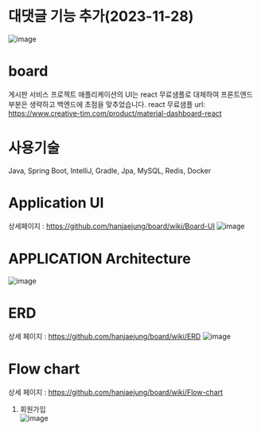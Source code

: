 # 대댓글 기능 추가(2023-11-28)
![image](https://github.com/hanjaejung/board/assets/51894013/6debba6e-803b-4da6-8bda-a21c75829574)


# board

게시판 서비스 프로젝트
애플리케이션의 UI는 react 무료샘플로 대체하여 프론트엔드 부분은 생략하고 백엔드에 초점을 맞추었습니다.
react 무료샘플 url:
https://www.creative-tim.com/product/material-dashboard-react

# 사용기술
Java, Spring Boot, IntelliJ, Gradle, Jpa, MySQL, Redis, Docker

# Application UI
상세페이지 : https://github.com/hanjaejung/board/wiki/Board-UI
![image](https://user-images.githubusercontent.com/51894013/210523410-b2d9a823-850e-4508-95b3-d15b71820a62.png)







# APPLICATION Architecture
![image](https://user-images.githubusercontent.com/51894013/210354405-d690b316-0617-477c-b5ef-41345c308d23.png)

# ERD
상세 페이지 : https://github.com/hanjaejung/board/wiki/ERD
![image](https://user-images.githubusercontent.com/51894013/210524963-7814c155-2fd5-477f-8ba3-fc72bad2069e.png)

# Flow chart
상세 페이지 : https://github.com/hanjaejung/board/wiki/Flow-chart  

1. 회원가입  
![image](https://user-images.githubusercontent.com/51894013/210577600-bd13b05a-071a-4baf-8608-c058b9e32c48.png)



